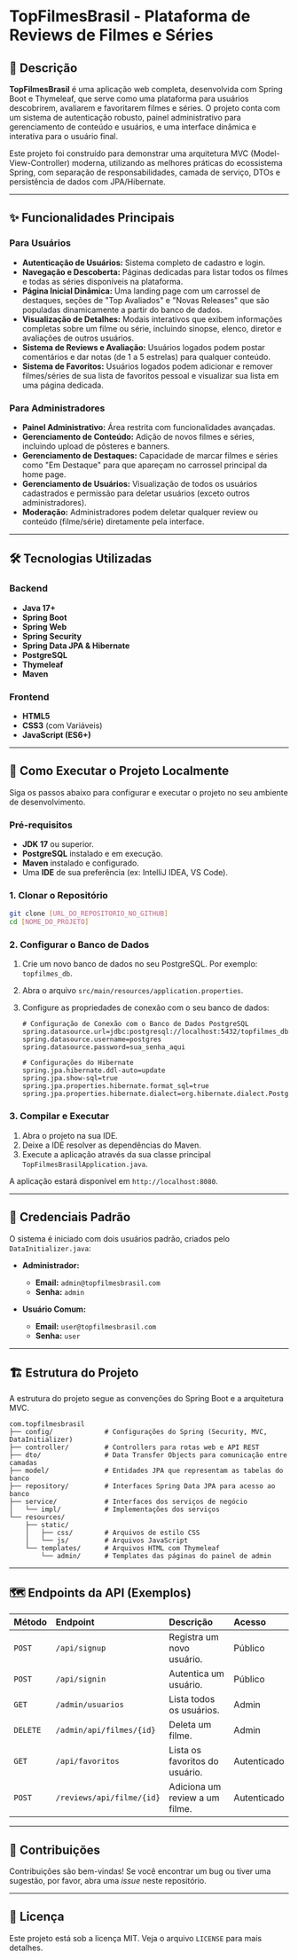 # TopFilmesBrasil - Plataforma de Reviews de Filmes e Séries
 
## 📜 Descrição

**TopFilmesBrasil** é uma aplicação web completa, desenvolvida com Spring Boot e Thymeleaf, que serve como uma plataforma para usuários descobrirem, avaliarem e favoritarem filmes e séries. O projeto conta com um sistema de autenticação robusto, painel administrativo para gerenciamento de conteúdo e usuários, e uma interface dinâmica e interativa para o usuário final.

Este projeto foi construído para demonstrar uma arquitetura MVC (Model-View-Controller) moderna, utilizando as melhores práticas do ecossistema Spring, com separação de responsabilidades, camada de serviço, DTOs e persistência de dados com JPA/Hibernate.

---

## ✨ Funcionalidades Principais

### Para Usuários
* **Autenticação de Usuários:** Sistema completo de cadastro e login.
* **Navegação e Descoberta:** Páginas dedicadas para listar todos os filmes e todas as séries disponíveis na plataforma.
* **Página Inicial Dinâmica:** Uma landing page com um carrossel de destaques, seções de "Top Avaliados" e "Novas Releases" que são populadas dinamicamente a partir do banco de dados.
* **Visualização de Detalhes:** Modais interativos que exibem informações completas sobre um filme ou série, incluindo sinopse, elenco, diretor e avaliações de outros usuários.
* **Sistema de Reviews e Avaliação:** Usuários logados podem postar comentários e dar notas (de 1 a 5 estrelas) para qualquer conteúdo.
* **Sistema de Favoritos:** Usuários logados podem adicionar e remover filmes/séries de sua lista de favoritos pessoal e visualizar sua lista em uma página dedicada.

### Para Administradores
* **Painel Administrativo:** Área restrita com funcionalidades avançadas.
* **Gerenciamento de Conteúdo:** Adição de novos filmes e séries, incluindo upload de pôsteres e banners.
* **Gerenciamento de Destaques:** Capacidade de marcar filmes e séries como "Em Destaque" para que apareçam no carrossel principal da home page.
* **Gerenciamento de Usuários:** Visualização de todos os usuários cadastrados e permissão para deletar usuários (exceto outros administradores).
* **Moderação:** Administradores podem deletar qualquer review ou conteúdo (filme/série) diretamente pela interface.

---

## 🛠️ Tecnologias Utilizadas

### Backend
* **Java 17+**
* **Spring Boot**
* **Spring Web**
* **Spring Security**
* **Spring Data JPA & Hibernate**
* **PostgreSQL**
* **Thymeleaf**
* **Maven**

### Frontend
* **HTML5**
* **CSS3** (com Variáveis)
* **JavaScript (ES6+)**

---

## 🚀 Como Executar o Projeto Localmente

Siga os passos abaixo para configurar e executar o projeto no seu ambiente de desenvolvimento.

### Pré-requisitos
* **JDK 17** ou superior.
* **PostgreSQL** instalado e em execução.
* **Maven** instalado e configurado.
* Uma **IDE** de sua preferência (ex: IntelliJ IDEA, VS Code).

### 1. Clonar o Repositório
```bash
git clone [URL_DO_REPOSITORIO_NO_GITHUB]
cd [NOME_DO_PROJETO]
```

### 2. Configurar o Banco de Dados
1.  Crie um novo banco de dados no seu PostgreSQL. Por exemplo: `topfilmes_db`.
2.  Abra o arquivo `src/main/resources/application.properties`.
3.  Configure as propriedades de conexão com o seu banco de dados:

    ```properties
    # Configuração de Conexão com o Banco de Dados PostgreSQL
    spring.datasource.url=jdbc:postgresql://localhost:5432/topfilmes_db
    spring.datasource.username=postgres
    spring.datasource.password=sua_senha_aqui

    # Configurações do Hibernate
    spring.jpa.hibernate.ddl-auto=update
    spring.jpa.show-sql=true
    spring.jpa.properties.hibernate.format_sql=true
    spring.jpa.properties.hibernate.dialect=org.hibernate.dialect.PostgreSQLDialect
    ```

### 3. Compilar e Executar
1.  Abra o projeto na sua IDE.
2.  Deixe a IDE resolver as dependências do Maven.
3.  Execute a aplicação através da sua classe principal `TopFilmesBrasilApplication.java`.

A aplicação estará disponível em `http://localhost:8080`.

---

## 🔑 Credenciais Padrão

O sistema é iniciado com dois usuários padrão, criados pelo `DataInitializer.java`:

* **Administrador:**
    * **Email:** `admin@topfilmesbrasil.com`
    * **Senha:** `admin`

* **Usuário Comum:**
    * **Email:** `user@topfilmesbrasil.com`
    * **Senha:** `user`

---

## 🏗️ Estrutura do Projeto

A estrutura do projeto segue as convenções do Spring Boot e a arquitetura MVC.

```
com.topfilmesbrasil
├── config/             # Configurações do Spring (Security, MVC, DataInitializer)
├── controller/         # Controllers para rotas web e API REST
├── dto/                # Data Transfer Objects para comunicação entre camadas
├── model/              # Entidades JPA que representam as tabelas do banco
├── repository/         # Interfaces Spring Data JPA para acesso ao banco
├── service/            # Interfaces dos serviços de negócio
│   └── impl/           # Implementações dos serviços
└── resources/
    ├── static/
    │   ├── css/        # Arquivos de estilo CSS
    │   └── js/         # Arquivos JavaScript
    └── templates/      # Arquivos HTML com Thymeleaf
        └── admin/      # Templates das páginas do painel de admin
```

---
## 🗺️ Endpoints da API (Exemplos)

| Método | Endpoint                      | Descrição                       | Acesso        |
|:-------|:------------------------------|:--------------------------------|:--------------|
| `POST` | `/api/signup`                 | Registra um novo usuário.       | Público       |
| `POST` | `/api/signin`                 | Autentica um usuário.           | Público       |
| `GET`  | `/admin/usuarios`             | Lista todos os usuários.        | Admin         |
|`DELETE`| `/admin/api/filmes/{id}`      | Deleta um filme.                | Admin         |
| `GET`  | `/api/favoritos`              | Lista os favoritos do usuário.  | Autenticado   |
| `POST` | `/reviews/api/filme/{id}`     | Adiciona um review a um filme.  | Autenticado   |


---

## 🤝 Contribuições

Contribuições são bem-vindas! Se você encontrar um bug ou tiver uma sugestão, por favor, abra uma *issue* neste repositório.

---

## 📝 Licença

Este projeto está sob a licença MIT. Veja o arquivo `LICENSE` para mais detalhes.
```
